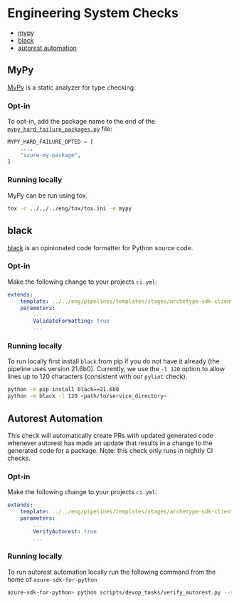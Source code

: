 # Engineering System Checks

* [mypy](#mypy)
* [black](#black)
* [autorest automation](#autorest-automation)

## MyPy

[MyPy](https://pypi.org/project/mypy/) is a static analyzer for type checking.

### Opt-in
To opt-in, add the package name to the end of the [`mypy_hard_failure_packages.py`](https://github.com/Azure/azure-sdk-for-python/blob/main/eng/tox/mypy_hard_failure_packages.py) file:

```python
MYPY_HARD_FAILURE_OPTED = [
    ...,
    "azure-my-package",
]
```

### Running locally
MyPy can be run using tox.

```bash
tox -c ../../../eng/tox/tox.ini -e mypy
```

## black

[black](https://pypi.org/project/black) is an opinionated code formatter for Python source code.

### Opt-in

Make the following change to your projects `ci.yml`:

```yml
extends:
    template: ../../eng/pipelines/templates/stages/archetype-sdk-client.yml
    parameters:
        ...
        ValidateFormatting: true
        ...
```

### Running locally
To run locally first install `black` from pip if you do not have it already (the pipeline uses version 21.6b0). Currently, we use the `-l 120` option to allow lines up to 120 characters (consistent with our `pylint` check).
```bash
python -m pip install black==21.6b0
python -m black -l 120 <path/to/service_directory>
```

## Autorest Automation
This check will automatically create PRs with updated generated code whenever autorest has made an update that results in a change to the generated code for a package. Note: this check only runs in nightly CI checks.

### Opt-in

Make the following change to your projects `ci.yml`:

```yml
extends:
    template: ../../eng/pipelines/templates/stages/archetype-sdk-client.yml
    parameters:
        ...
        VerifyAutorest: true
        ...
```

### Running locally

To run autorest automation locally run the following command from the home of `azure-sdk-for-python`
```bash
azure-sdk-for-python> python scripts/devop_tasks/verify_autorest.py --service_directory <your_service_directory>
```